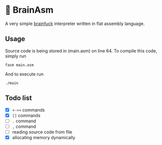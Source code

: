 # 🤯 BrainAsm 

A very simple [brainfuck](https://en.wikipedia.org/wiki/Brainfuck) interpreter written in flat assembly language.

## Usage

Source code is being stored in (main.asm) on line 64.
To compile this code, simply run
```
fasm main.asm
```
And to execute run
```
./main
```

## Todo list
- [x] `+-><` commands
- [x] `[]` commands
- [ ] `.` command
- [ ] `,` command
- [ ] reading source code from file
- [x] allocating memory dynamically
